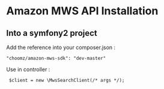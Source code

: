Amazon MWS API Installation
========================

Into a symfony2 project
-----------------------

Add the reference into your composer.json : 

    "choomz/amazon-mws-sdk": "dev-master"

Use in controller :

     $client = new \MwsSearchClient(/* args */);
